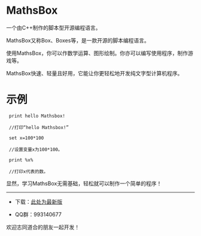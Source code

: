 # MathsBox
一个由C++制作的脚本型开源编程语言。

MathsBox又称Box、Boxes等，是一款开源的脚本编程语言。

使用MathsBox，你可以作数学运算、图形绘制。你亦可以编写使用程序，制作游戏等。

MathsBox快速、轻量且好用，它能让你更轻松地开发纯文字型计算机程序。

# 示例

```
 print hello Mathsbox!
 
 //打印“hello Mathsbox!”

 set x=100*100

 //设置变量x为100*100。

 print %x%

 //打印x代表的数。
 ```
 
 显然，学习MathsBox无需基础，轻松就可以制作一个简单的程序！
 
 ---
 * 下载：[此处为最新版](http://gvkhdx3365.us06.horainwebs.top/cdn/box.zip)
 
 * QQ群：993140677
 
 欢迎志同道合的朋友一起开发！
